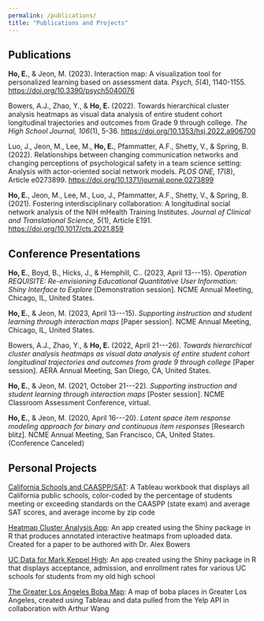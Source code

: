 ```yaml
---
permalink: /publications/
title: "Publications and Projects"
---
```

## Publications

**Ho, E.**, & Jeon, M. (2023). Interaction map: A visualization tool for personalized learning based on assessment data. *Psych, 5*(4), 1140-1155. <https://doi.org/10.3390/psych5040076>


Bowers, A.J., Zhao, Y., & **Ho, E.** (2022). Towards hierarchical cluster analysis heatmaps as visual data analysis of entire
student cohort longitudinal trajectories and outcomes from Grade 9 through college. *The High School Journal, 106*(1), 5-36. <https://doi.org/10.1353/hsj.2022.a906700>


Luo, J., Jeon, M., Lee, M., **Ho, E.**, Pfammatter, A.F., Shetty, V., & Spring, B. (2022). Relationships between changing communication networks and changing perceptions of psychological safety in a team science setting: Analysis with actor-oriented social network models. *PLOS ONE, 17*(8), Article e0273899. <https://doi.org/10.1371/journal.pone.0273899>



**Ho, E.**, Jeon, M., Lee, M., Luo, J., Pfammatter, A.F., Shetty, V., & Spring, B. (2021). Fostering interdisciplinary collaboration: A longitudinal social network analysis of the NIH mHealth Training Institutes. *Journal of Clinical and Translational Science, 5*(1), Article E191.  <https://doi.org/10.1017/cts.2021.859>


## Conference Presentations
**Ho, E.**, Boyd, B., Hicks, J., & Hemphill, C.. (2023, April 13---15). *Operation REQUISITE: Re-envisioning Educational Quantitative User Information: Shiny Interface to Explore* [Demonstration session]. NCME Annual Meeting, Chicago, IL, United States. 

**Ho, E.**, & Jeon, M. (2023, April 13---15). *Supporting instruction and student learning through interaction maps* [Paper session]. NCME Annual Meeting, Chicago, IL, United States. 

Bowers, A.J., Zhao, Y., & **Ho, E.** (2022, April 21---26). *Towards hierarchical cluster analysis heatmaps as visual data analysis of entire student cohort longitudinal trajectories and outcomes from grade 9 through college* [Paper session]. AERA Annual Meeting, San Diego, CA, United States. 

**Ho, E.**, & Jeon, M. (2021, October 21---22). *Supporting instruction and student learning through interaction maps* [Poster session]. NCME Classroom Assessment Conference, virtual. 

**Ho, E.**, & Jeon, M. (2020, April 16---20). *Latent space item response modeling approach for binary and continuous item responses* [Research blitz]. NCME Annual Meeting, San Francisco, CA, United States. (Conference Canceled)

## Personal Projects
[California Schools and CAASPP/SAT](https://public.tableau.com/profile/eric.ho5166#!/vizhome/CASchools/SATOverall): A Tableau workbook that displays all California public schools, color-coded by the percentage of
students meeting or exceeding standards on the CAASPP (state exam) and average SAT scores, and average income by zip code

[Heatmap Cluster Analysis App](https://ohrice.shinyapps.io/Heatmap/): An app created using the Shiny package in R that produces annotated interactive heatmaps from uploaded
data. Created for a paper to be authored with Dr. Alex Bowers

[UC Data for Mark Keppel High](https://ohrice.shinyapps.io/MKHS_UC_Shiny/): An app created using the Shiny package in R that displays acceptance, admission, and enrollment rates for
various UC schools for students from my old high school

[The Greater Los Angeles Boba Map](https://public.tableau.com/profile/arthur.wang2564#!/vizhome/bobadata2/Dashboard1): A map of boba places in Greater Los Angeles, created using Tableau and data pulled from the Yelp API in collaboration with Arthur Wang

